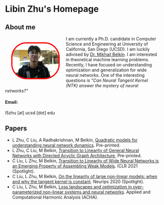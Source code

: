 # Libin Zhu's Homepage
## About me

<img align = "left" src="head.png" width = "30%" height = "30%" style='border: 4px solid #f00; margin: 20px; border-radius: 50px;'>


I am currently a Ph.D. candidate in Computer Science and Engineering at University of California, San Diego (UCSD). I am luckily adivised by [Dr. Mikhail Belkin](http://misha.belkin-wang.org/). 
I am interested in theoretical machine learning problems. Recently, I have focused on understanding optimization and generalization for wide neural networks. One of the interesting questions is *"Can Neural Tangent Kernel (NTK) answer the mystery of neural networks?"*




#### Email:

l5zhu [at] ucsd [dot] edu



## Papers

- L Zhu, C Liu, A Radhakrishnan, M Belkin, [Quadratic models for understanding neural network dynamics](https://arxiv.org/pdf/2205.11787.pdf). Pre-printed.
- L Zhu, C Liu, M Belkin, [Transition to Linearity of General Neural Networks with Directed Acyclic Graph Architecture](https://arxiv.org/pdf/2205.11786.pdf), Pre-printed.
- C Liu, L Zhu, M Belkin, [Transition to Linearity of Wide Neural Networks is an Emerging Property of Assembling Weak Models](https://arxiv.org/pdf/2203.05104.pdf). ICLR 2021 (Spotlight). 
- C Liu, L Zhu, M Belkin, [On the linearity of large non-linear models: when and why the tangent kernel is constant](https://arxiv.org/pdf/2010.01092.pdf). Neurips 2020 (Spotlight). 
- C Liu, L Zhu, M Belkin, [Loss landscapes and optimization in over-parameterized non-linear systems and neural networks](https://arxiv.org/pdf/2003.00307.pdf). Applied and Computational Harmonic Analysis (ACHA).
